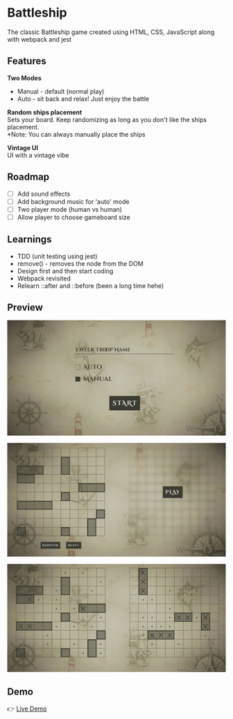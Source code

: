 # Battleship

The classic Battleship game created using HTML, CSS, JavaScript along with webpack and jest

## Features

**Two Modes**<br>

- Manual - default (normal play)
- Auto - sit back and relax! Just enjoy the battle
  <br>

**Random ships placement**<br>
Sets your board. Keep randomizing as long as you don't like the ships placement.<br>
\*Note: You can always manually place the ships<br>

**Vintage UI**<br>
UI with a vintage vibe<br>

## Roadmap

- [ ] Add sound effects
- [ ] Add background music for 'auto' mode
- [ ] Two player mode (human vs human)
- [ ] Allow player to choose gameboard size

## Learnings

- TDD (unit testing using jest)
- remove() - removes the node from the DOM
- Design first and then start coding
- Webpack revisited
- Relearn ::after and ::before (been a long time hehe)

## Preview

![image](./src/assets/preview-imgs/start-screen.png)

![image](./src/assets/preview-imgs/game-screen.png)

![image](./src/assets/preview-imgs/game.png)

## Demo

👉 [Live Demo](https://ruchita1010.github.io/battleship)
